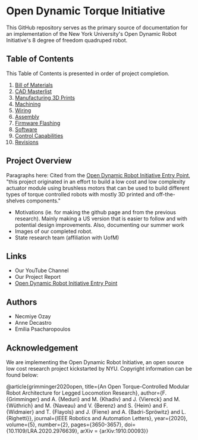 # Open Dynamic Torque Initiative

This GitHub repository serves as the primary source of documentation for an implementation of the New York University's Open Dynamic Robot Initiative's 8 degree of freedom quadruped robot. 

## Table of Contents 

This Table of Contents is presented in order of project completion.

1. [Bill of Materials](https://github.com/EmiliaPsacharopoulos/Formatting/tree/main/Bill%20of%20Materials)
2. [CAD Masterlist](https://github.com/EmiliaPsacharopoulos/Formatting/tree/main/CAD%20Masterlist)
3. [Manufacturing 3D Prints](https://github.com/EmiliaPsacharopoulos/Formatting/tree/main/Manufacturing%203D%20Prints)
4. [Machining](https://github.com/EmiliaPsacharopoulos/Quadruped-8dof-Robot/blob/main/Machining/README.md#machining)
5. [Wiring](https://github.com/EmiliaPsacharopoulos/Formatting/tree/main/Wiring)
6. [Assembly](https://github.com/EmiliaPsacharopoulos/Quadruped-8dof-Robot/tree/main/Assembly#assembly)
7. [Firmware Flashing](https://github.com/EmiliaPsacharopoulos/Formatting/tree/main/Firmware%20Flashing)
8. [Software](https://github.com/EmiliaPsacharopoulos/Formatting/tree/main/Software)
9. [Control Capabilities](https://github.com/EmiliaPsacharopoulos/Formatting/tree/main/Control%20Capabilities)
10. [Revisions](https://github.com/EmiliaPsacharopoulos/Formatting/tree/main/Revisions)

## Project Overview
Paragraphs here: 
Cited from the [Open Dynamic Robot Initiative Entry Point](https://open-dynamic-robot-initiative.github.io/), "this project originated in an effort to build a low cost and low complexity actuator module using brushless motors that can be used to build different types of torque controlled robots with mostly 3D printed and off-the-shelves components."

- Motivations (ie. for making the github page and from the previous research). Mainly making a US version that is easier to follow and with potential design improvements. Also, documenting our summer work
- Images of our completed robot.
- State research team (affiliation with UofM) 

## Links
- Our YouTube Channel 
- Our Project Report
- [Open Dynamic Robot Initiative Entry Point](https://open-dynamic-robot-initiative.github.io/)

## Authors
- Necmiye Ozay
- Anne Decastro
- Emilia Psacharopoulos

## Acknowledgement 
We are implementing the Open Dynamic Robot Initiative, an open source low cost research project kickstarted by NYU. Copyright information can be found below: 

@article{grimminger2020open,
title={An Open Torque-Controlled Modular Robot Architecture for Legged Locomotion Research},
author={F. {Grimminger} and A. {Meduri} and M. {Khadiv} and J. {Viereck} and M. {Wüthrich} and M. {Naveau} and V. {Berenz} and S. {Heim} and F. {Widmaier} and T. {Flayols} and J. {Fiene} and A. {Badri-Spröwitz} and L. {Righetti}},
journal={IEEE Robotics and Automation Letters},
year={2020},
volume={5},
number={2},
pages={3650-3657},
doi={10.1109/LRA.2020.2976639},
arXiv = {arXiv:1910.00093}}
